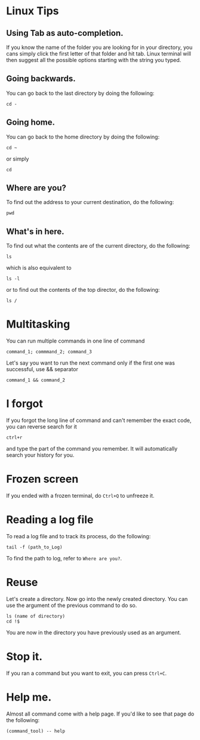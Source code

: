 # Linux Tips

## Using Tab as auto-completion. 
If you know the name of the folder you are looking for in your directory, you cans simply click the first letter of that folder and hit tab. Linux terminal will then suggest all the possible options starting with the string you typed.

## Going backwards.
You can go back to the last directory by doing the following:
```
cd -
```

## Going home.
You can go back to the home directory by doing the following:
```
cd ~
```
or simply
```
cd
```

## Where are you?
To find out the address to your current destination, do the following:
```
pwd
```

## What's in here.
To find out what the contents are of the current directory, do the following:
```
ls
```
which is also equivalent to
```
ls -l
```

or to find out the contents of the top director, do the following:
```
ls /
```

# Multitasking
You can run multiple commands in one line of command
```
command_1; commmand_2; command_3
```
Let's say you want to run the next command only if the first one was successful, use && separator
```
command_1 && command_2
```

# I forgot
If you forgot the long line of command and can't remember the exact code, you can reverse search for it
```
ctrl+r
```
and type the part of the command you remember. It will automatically search your history for you.

# Frozen screen
If you ended with a frozen terminal, do `Ctrl+Q` to unfreeze it.

# Reading a log file
To read a log file and to track its process, do the following:
```
tail -f (path_to_Log)
```
To find the path to log, refer to `Where are you?`.

# Reuse
Let's create a directory. Now go into the newly created directory. You can use the argument of the previous command to do so.
```
ls (name of directory)
cd !$
```
You are now in the directory you have previously used as an argument.

# Stop it.
If you ran a command but you want to exit, you can press `Ctrl+C`.

# Help me.
Almost all command come with a help page. If you'd like to see that page do the following:
```
(command_tool) -- help
```
